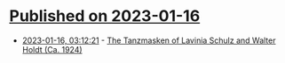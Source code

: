 # [Published on 2023-01-16](index.md)

* [2023-01-16, 03:12:21](https://news.ycombinator.com/item?id=34396384) - [The Tanzmasken of Lavinia Schulz and Walter Holdt (Ca. 1924)](https://publicdomainreview.org/collection/tanzmasken)
